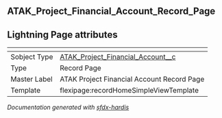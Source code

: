 ## ATAK_Project_Financial_Account_Record_Page

## Lightning Page attributes

|<!-- -->|<!-- -->|
|:---|:---|
|Sobject Type|[ATAK_Project_Financial_Account__c](../objects/ATAK_Project_Financial_Account__c.md)|
|Type| Record Page|
|Master Label|ATAK Project Financial Account Record Page|
|Template|flexipage:recordHomeSimpleViewTemplate|




<!-- Page description -->


_Documentation generated with [sfdx-hardis](https://sfdx-hardis.cloudity.com)_
